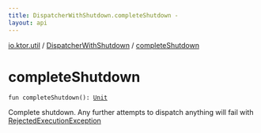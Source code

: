 ```yaml
---
title: DispatcherWithShutdown.completeShutdown - 
layout: api
---
```


<div class='api-docs-breadcrumbs'><a href="../index.html">io.ktor.util</a> / <a href="index.html">DispatcherWithShutdown</a> / <a href="./complete-shutdown.html">completeShutdown</a></div>

# completeShutdown

<div class="signature"><code><span class="keyword">fun </span><span class="identifier">completeShutdown</span><span class="symbol">(</span><span class="symbol">)</span><span class="symbol">: </span><a href="https://kotlinlang.org/api/latest/jvm/stdlib/kotlin/-unit/index.html"><span class="identifier">Unit</span></a></code></div>

Complete shutdown. Any further attempts to dispatch anything will fail with <a href="http://docs.oracle.com/javase/6/docs/api/java/util/concurrent/RejectedExecutionException.html">RejectedExecutionException</a>

